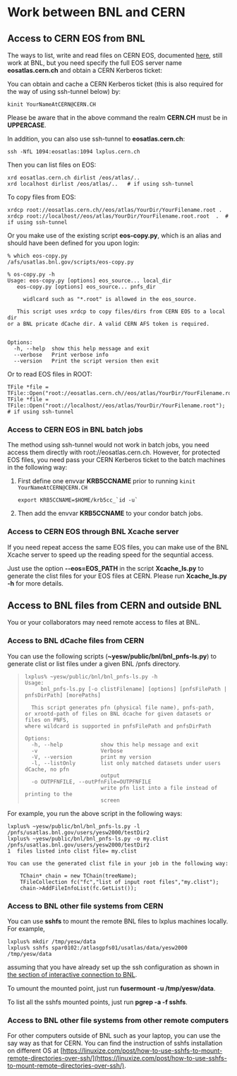# Work between BNL and CERN

## <span id="Access_to_CERN_EOS_from_BNL"></span> Access to CERN EOS from BNL

The ways to list, write and read files on CERN EOS, documented
[here](https://twiki.cern.ch/twiki/bin/view/AtlasComputing/ATLASStorageAtCERN#EOS_storage_system),
still work at BNL, but you need specify the full EOS server name
**eosatlas.cern.ch** and obtain a CERN Kerberos ticket:

You can obtain and cache a CERN Kerberos ticket (this is also required
for the way of using ssh-tunnel below) by:

    kinit YourNameAtCERN@CERN.CH

Please be aware that in the above command the realm **CERN.CH** must be
in **UPPERCASE**.

In addition, you can also use ssh-tunnel to **eosatlas.cern.ch**:

    ssh -NfL 1094:eosatlas:1094 lxplus.cern.ch

Then you can list files on EOS:

    xrd eosatlas.cern.ch dirlist /eos/atlas/..
    xrd localhost dirlist /eos/atlas/..   # if using ssh-tunnel

To copy files from EOS:

    xrdcp root://eosatlas.cern.ch//eos/atlas/YourDir/YourFilename.root .
    xrdcp root://localhost//eos/atlas/YourDir/YourFilename.root.root  .  # if using ssh-tunnel

Or you make use of the existing script **eos-copy.py**, which is an
alias and should have been defined for you upon login:

    % which eos-copy.py
    /afs/usatlas.bnl.gov/scripts/eos-copy.py

    % os-copy.py -h
    Usage: eos-copy.py [options] eos_source... local_dir
       eos-copy.py [options] eos_source... pnfs_dir

         widlcard such as "*.root" is allowed in the eos_source.

       This script uses xrdcp to copy files/dirs from CERN EOS to a local dir
    or a BNL pricate dCache dir. A valid CERN AFS token is required.


    Options:
      -h, --help  show this help message and exit
      --verbose   Print verbose info
      --version   Print the script version then exit

Or to read EOS files in ROOT:

    TFile *file = TFile::Open("root://eosatlas.cern.ch//eos/atlas/YourDir/YourFilename.root");
    TFile *file = TFile::Open("root://localhost//eos/atlas/YourDir/YourFilename.root");  # if using ssh-tunnel

### <span id="Access_to_CERN_EOS_in_BNL_batch"></span> Access to CERN EOS in BNL batch jobs

The method using ssh-tunnel would not work in batch jobs, you need
access them directly with root://eosatlas.cern.ch. However, for
protected EOS files, you need pass your CERN Kerberos ticket to the
batch machines in the following way:

1.  First define one envvar **KRB5CCNAME** prior to running
    `kinit YourNameAtCERN@CERN.CH`

        export KRB5CCNAME=$HOME/krb5cc_`id -u`

2.  Then add the envvar **KRB5CCNAME** to your condor batch jobs.

### <span id="Access_to_CERN_EOS_through_BNL_X"></span> Access to CERN EOS through BNL Xcache server

If you need repeat access the same EOS files, you can make use of the
BNL Xcache server to speed up the reading speed for the sequntial
access.

Just use the option **--eos=EOS\_PATH** in the script **Xcache\_ls.py**
to generate the clist files for your EOS files at CERN. Please run
**Xcache\_ls.py -h** for more details.

## <span id="Access_to_BNL_files_from_CERN_an"></span> Access to BNL files from CERN and outside BNL

You or your collaborators may need remote access to files at BNL.

### <span id="Access_to_BNL_dCache_files_from"></span> Access to BNL dCache files from CERN

You can use the following scripts
(**\~yesw/public/bnl/bnl\_pnfs-ls.py**) to generate clist or list files
under a given BNL /pnfs directory.

>     lxplus% ~yesw/public/bnl/bnl_pnfs-ls.py -h
>     Usage: 
>          bnl_pnfs-ls.py [-o clistFilename] [options] [pnfsFilePath | pnfsDirPath] [morePaths]
>
>       This script generates pfn (physical file name), pnfs-path,  
>     or xrootd-path of files on BNL dcache for given datasets or files on PNFS,
>     where wildcard is supported in pnfsFilePath and pnfsDirPath
>
>     Options:
>       -h, --help            show this help message and exit
>       -v                    Verbose
>       -V, --version         print my version
>       -l, --listOnly        list only matched datasets under users dCache, no pfn
>                             output
>       -o OUTPFNFILE, --outPfnFile=OUTPFNFILE
>                             write pfn list into a file instead of printing to the
>                             screen

For example, you run the above script in the following ways:

    lxplus% ~yesw/public/bnl/bnl_pnfs-ls.py -l /pnfs/usatlas.bnl.gov/users/yesw2000/testDir2
    lxplus% ~yesw/public/bnl/bnl_pnfs-ls.py -o my.clist /pnfs/usatlas.bnl.gov/users/yesw2000/testDir2
    1  files listed into clist file= my.clist

    You can use the generated clist file in your job in the following way:

        TChain* chain = new TChain(treeName);
        TFileCollection fc("fc","list of input root files","my.clist");
        chain->AddFileInfoList(fc.GetList());

### <span id="Access_to_BNL_other_file_systems"></span> Access to BNL other file systems from CERN

You can use **sshfs** to mount the remote BNL files to lxplus machines
locally. For example,

    lxplus% mkdir /tmp/yesw/data
    lxplus% sshfs spar0102:/atlasgpfs01/usatlas/data/yesw2000 /tmp/yesw/data

assuming that you have already set up the ssh configuration as shown in
[the section of interactive connection to BNL](/tier3docs/sshlogin/ssh2BNL.md#Connect_to_the_interactive_nodes).

To umount the mounted point, just run **fusermount -u /tmp/yesw/data**.

To list all the sshfs mounted points, just run **pgrep -a -f sshfs**.

### <span id="Access_to_BNL_other_file_sys_AN1"></span> Access to BNL other file systems from other remote computers

For other computers outside of BNL such as your laptop, you can use the
say way as that for CERN. You can find the instruction of sshfs
installation on different OS at
[https://linuxize.com/post/how-to-use-sshfs-to-mount-remote-directories-over-ssh/](https://linuxize.com/post/how-to-use-sshfs-to-mount-remote-directories-over-ssh/).

